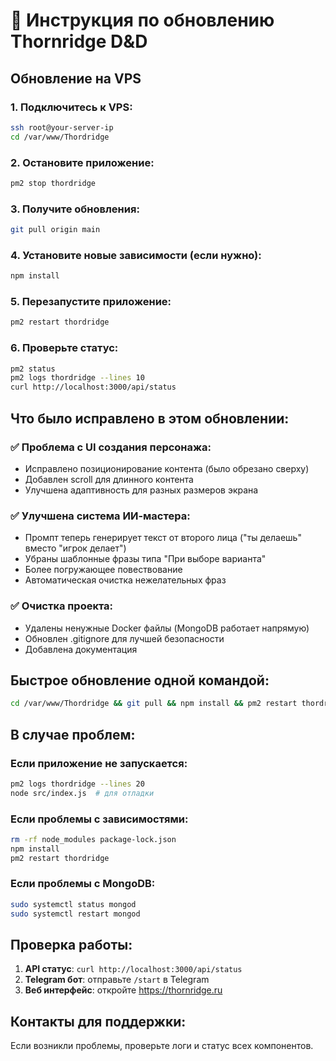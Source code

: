 # 🔄 Инструкция по обновлению Thornridge D&D

## Обновление на VPS

### 1. Подключитесь к VPS:
```bash
ssh root@your-server-ip
cd /var/www/Thordridge
```

### 2. Остановите приложение:
```bash
pm2 stop thordridge
```

### 3. Получите обновления:
```bash
git pull origin main
```

### 4. Установите новые зависимости (если нужно):
```bash
npm install
```

### 5. Перезапустите приложение:
```bash
pm2 restart thordridge
```

### 6. Проверьте статус:
```bash
pm2 status
pm2 logs thordridge --lines 10
curl http://localhost:3000/api/status
```

## Что было исправлено в этом обновлении:

### ✅ Проблема с UI создания персонажа:
- Исправлено позиционирование контента (было обрезано сверху)
- Добавлен scroll для длинного контента
- Улучшена адаптивность для разных размеров экрана

### ✅ Улучшена система ИИ-мастера:
- Промпт теперь генерирует текст от второго лица ("ты делаешь" вместо "игрок делает")
- Убраны шаблонные фразы типа "При выборе варианта"
- Более погружающее повествование
- Автоматическая очистка нежелательных фраз

### ✅ Очистка проекта:
- Удалены ненужные Docker файлы (MongoDB работает напрямую)
- Обновлен .gitignore для лучшей безопасности
- Добавлена документация

## Быстрое обновление одной командой:

```bash
cd /var/www/Thordridge && git pull && npm install && pm2 restart thordridge && pm2 logs --lines 5
```

## В случае проблем:

### Если приложение не запускается:
```bash
pm2 logs thordridge --lines 20
node src/index.js  # для отладки
```

### Если проблемы с зависимостями:
```bash
rm -rf node_modules package-lock.json
npm install
pm2 restart thordridge
```

### Если проблемы с MongoDB:
```bash
sudo systemctl status mongod
sudo systemctl restart mongod
```

## Проверка работы:

1. **API статус**: `curl http://localhost:3000/api/status`
2. **Telegram бот**: отправьте `/start` в Telegram
3. **Веб интерфейс**: откройте https://thornridge.ru

## Контакты для поддержки:

Если возникли проблемы, проверьте логи и статус всех компонентов. 